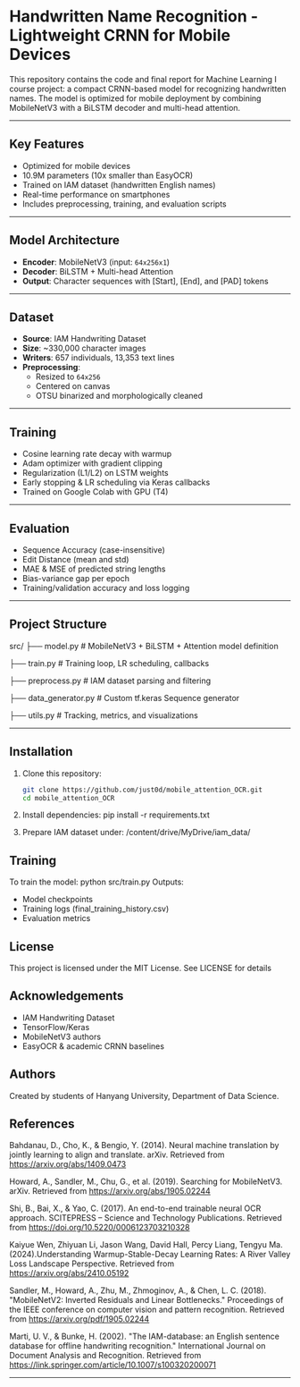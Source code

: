 # Handwritten Name Recognition - Lightweight CRNN for Mobile Devices

This repository contains the code and final report for Machine Learning I course project: a compact CRNN-based model for recognizing handwritten names. The model is optimized for mobile deployment by combining MobileNetV3 with a BiLSTM decoder and multi-head attention.

---

## Key Features

- Optimized for mobile devices  
- 10.9M parameters (10x smaller than EasyOCR)  
- Trained on IAM dataset (handwritten English names)  
- Real-time performance on smartphones  
- Includes preprocessing, training, and evaluation scripts  

---

## Model Architecture

- **Encoder**: MobileNetV3 (input: `64x256x1`)  
- **Decoder**: BiLSTM + Multi-head Attention  
- **Output**: Character sequences with [Start], [End], and [PAD] tokens  

---

## Dataset

- **Source**: IAM Handwriting Dataset  
- **Size**: ~330,000 character images  
- **Writers**: 657 individuals, 13,353 text lines  
- **Preprocessing**:  
  - Resized to `64x256`  
  - Centered on canvas  
  - OTSU binarized and morphologically cleaned  

---

## Training

- Cosine learning rate decay with warmup  
- Adam optimizer with gradient clipping  
- Regularization (L1/L2) on LSTM weights  
- Early stopping & LR scheduling via Keras callbacks  
- Trained on Google Colab with GPU (T4)  

---

## Evaluation

- Sequence Accuracy (case-insensitive)  
- Edit Distance (mean and std)  
- MAE & MSE of predicted string lengths  
- Bias-variance gap per epoch  
- Training/validation accuracy and loss logging  

---

## Project Structure

src/
├── model.py          # MobileNetV3 + BiLSTM + Attention model definition

├── train.py          # Training loop, LR scheduling, callbacks

├── preprocess.py     # IAM dataset parsing and filtering

├── data_generator.py # Custom tf.keras Sequence generator

├── utils.py          # Tracking, metrics, and visualizations

---

## Installation

1. Clone this repository:
   ```bash
   git clone https://github.com/just0d/mobile_attention_OCR.git
   cd mobile_attention_OCR

2. Install dependencies:
   pip install -r requirements.txt

3. Prepare IAM dataset under:
   /content/drive/MyDrive/iam_data/

## Training

To train the model: 
python src/train.py
Outputs:
- Model checkpoints
- Training logs (final_training_history.csv)
- Evaluation metrics

## License

This project is licensed under the MIT License. See LICENSE for details

## Acknowledgements
- IAM Handwriting Dataset
- TensorFlow/Keras
- MobileNetV3 authors
- EasyOCR & academic CRNN baselines

## Authors

Created by students of Hanyang University, Department of Data Science.

## References

Bahdanau, D., Cho, K., & Bengio, Y. (2014). Neural machine translation by jointly learning to align and translate. arXiv. Retrieved from https://arxiv.org/abs/1409.0473

Howard, A., Sandler, M., Chu, G., et al. (2019). Searching for MobileNetV3. arXiv. Retrieved from https://arxiv.org/abs/1905.02244

Shi, B., Bai, X., & Yao, C. (2017). An end-to-end trainable neural OCR approach. SCITEPRESS – Science and Technology Publications. Retrieved from https://doi.org/10.5220/0006123703210328

Kaiyue Wen, Zhiyuan Li, Jason Wang, David Hall, Percy Liang, Tengyu Ma.(2024).Understanding Warmup-Stable-Decay Learning Rates: A River Valley Loss Landscape Perspective. Retrieved from https://arxiv.org/abs/2410.05192

Sandler, M., Howard, A., Zhu, M., Zhmoginov, A., & Chen, L. C. (2018). "MobileNetV2: Inverted Residuals and Linear Bottlenecks." Proceedings of the IEEE conference on computer vision and pattern recognition. Retrieved from https://arxiv.org/pdf/1905.02244

Marti, U. V., & Bunke, H. (2002). "The IAM-database: an English sentence database for offline handwriting recognition." International Journal on Document Analysis and Recognition. Retrieved from https://link.springer.com/article/10.1007/s100320200071

---
